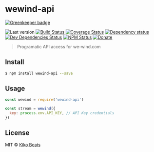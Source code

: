 # wewind-api

[![Greenkeeper badge](https://badges.greenkeeper.io/Kikobeats/wewind-api.svg)](https://greenkeeper.io/)

![Last version](https://img.shields.io/github/tag/Kikobeats/wewind-api.svg?style=flat-square)
[![Build Status](http://img.shields.io/travis/Kikobeats/wewind-api/master.svg?style=flat-square)](https://travis-ci.org/Kikobeats/wewind-api)
[![Coverage Status](https://img.shields.io/coveralls/Kikobeats/wewind-api.svg?style=flat-square)](https://coveralls.io/github/Kikobeats/wewind-api)
[![Dependency status](http://img.shields.io/david/Kikobeats/wewind-api.svg?style=flat-square)](https://david-dm.org/Kikobeats/wewind-api)
[![Dev Dependencies Status](http://img.shields.io/david/dev/Kikobeats/wewind-api.svg?style=flat-square)](https://david-dm.org/Kikobeats/wewind-api#info=devDependencies)
[![NPM Status](http://img.shields.io/npm/dm/wewind-api.svg?style=flat-square)](https://www.npmjs.org/package/wewind-api)
[![Donate](https://img.shields.io/badge/donate-paypal-blue.svg?style=flat-square)](https://paypal.me/Kikobeats)

> Programatic API access for we-wind.com

## Install

```bash
$ npm install wewind-api --save
```

## Usage

```js
const wewind = require('wewind-api')

const stream = wewind({
  key: process.env.API_KEY, // API Key credentials
})
```

## License

MIT © [Kiko Beats](http://kikobeats.com)
